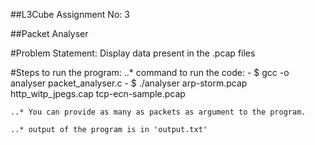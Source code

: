 ##L3Cube Assignment No: 3

##Packet Analyser

#Problem Statement: Display data present in the .pcap files

#Steps to run the program:
	..* command to run the code:
		- $ gcc -o analyser packet_analyser.c
		- $ ./analyser arp-storm.pcap http_witp_jpegs.cap tcp-ecn-sample.pcap

	..* You can provide as many as packets as argument to the program.

	..* output of the program is in 'output.txt'
